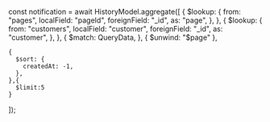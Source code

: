 
  const notification  = await HistoryModel.aggregate([
    {
      $lookup: {
        from: "pages",
        localField: "pageId",
        foreignField: "_id",
        as: "page",
      },
    },
    {
      $lookup: {
        from: "customers",
        localField: "customer",
        foreignField: "_id",
        as: "customer",
      },
    },
    {
      $match: QueryData,
    },
    { $unwind: "$page" },

    {
      $sort: {
        createdAt: -1,
      },
    },{
      $limit:5
    }
   

  ]);
